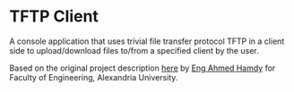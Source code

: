 # TFTP Client

A console application that uses trivial file transfer protocol TFTP in a client side to upload/download files to/from a specified client by the user.

Based on the original project description [here](https://docs.google.com/document/d/1vQJH0F5o-q8BFCIdrF1i1xWYHEXrPvaQRS7dgELmnpQ/edit) by [Eng Ahmed Hamdy](https://github.com/shakram02) for Faculty of Engineering, Alexandria University.
